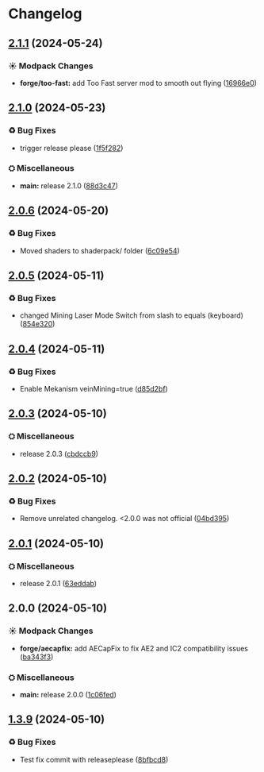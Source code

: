 # Changelog

## [2.1.1](https://github.com/kirbyevanj/nicks-modern-classic-modpack/compare/forge-v2.1.0...forge-v2.1.1) (2024-05-24)


### ☀ Modpack Changes

* **forge/too-fast:** add Too Fast server mod to smooth out flying ([16966e0](https://github.com/kirbyevanj/nicks-modern-classic-modpack/commit/16966e07a4793a014fe4e9da436cc0d111e428b3))

## [2.1.0](https://github.com/kirbyevanj/nicks-modern-classic-modpack/compare/forge-v2.0.6...forge-v2.1.0) (2024-05-23)


### ♻ Bug Fixes

* trigger release please ([1f5f282](https://github.com/kirbyevanj/nicks-modern-classic-modpack/commit/1f5f2822809703f9b50cf9a9aa5f8b55a67704a2))


### ⛭ Miscellaneous

* **main:** release 2.1.0 ([88d3c47](https://github.com/kirbyevanj/nicks-modern-classic-modpack/commit/88d3c47e62f917a249c4d94efd05c9bcad28d2ff))

## [2.0.6](https://github.com/kirbyevanj/nicks-modern-classic-modpack/compare/forge-v2.0.5...forge-v2.0.6) (2024-05-20)


### ♻ Bug Fixes

* Moved shaders to shaderpack/ folder ([6c09e54](https://github.com/kirbyevanj/nicks-modern-classic-modpack/commit/6c09e5420a679e571db094deecba426b687b6c03))

## [2.0.5](https://github.com/kirbyevanj/nicks-modern-classic-modpack/compare/forge-v2.0.4...forge-v2.0.5) (2024-05-11)


### ♻ Bug Fixes

* changed Mining Laser Mode Switch from slash to equals (keyboard) ([854e320](https://github.com/kirbyevanj/nicks-modern-classic-modpack/commit/854e320cf297c4efcb621dc3d48dfe018dcf47cc))

## [2.0.4](https://github.com/kirbyevanj/nicks-modern-classic-modpack/compare/forge-v2.0.3...forge-v2.0.4) (2024-05-11)


### ♻ Bug Fixes

* Enable Mekanism veinMining=true ([d85d2bf](https://github.com/kirbyevanj/nicks-modern-classic-modpack/commit/d85d2bfe8554246042cbc7d6ff2aa99f5d21348c))

## [2.0.3](https://github.com/kirbyevanj/nicks-modern-classic-modpack/compare/forge-v2.0.2...forge-v2.0.3) (2024-05-10)


### ⛭ Miscellaneous

* release 2.0.3 ([cbdccb9](https://github.com/kirbyevanj/nicks-modern-classic-modpack/commit/cbdccb934e865b6c6ea003483ede6f9a4f30565a))

## [2.0.2](https://github.com/kirbyevanj/nicks-modern-classic-modpack/compare/forge-v2.0.1...forge-v2.0.2) (2024-05-10)


### ♻ Bug Fixes

* Remove unrelated changelog. &lt;2.0.0 was not official ([04bd395](https://github.com/kirbyevanj/nicks-modern-classic-modpack/commit/04bd3952c6b7ad1e3918842b211191155a3d8c30))

## [2.0.1](https://github.com/kirbyevanj/nicks-modern-classic-modpack/compare/forge-v2.0.0...forge-v2.0.1) (2024-05-10)


### ⛭ Miscellaneous

* release 2.0.1 ([63eddab](https://github.com/kirbyevanj/nicks-modern-classic-modpack/commit/63eddabf2e5f160444cc3948cdf1e1a75d9df259))

## 2.0.0 (2024-05-10)


### ☀ Modpack Changes

* **forge/aecapfix:** add AECapFix to fix AE2 and IC2 compatibility issues ([ba343f3](https://github.com/kirbyevanj/nicks-modern-classic-modpack/commit/ba343f37b22f4f0daa675bc6e5ebe2d22eed9464))


### ⛭ Miscellaneous

* **main:** release 2.0.0 ([1c06fed](https://github.com/kirbyevanj/nicks-modern-classic-modpack/commit/1c06fedf42c572cebcfc5675dce2e25dc2833246))

## [1.3.9](https://github.com/kirbyevanj/nicks-modern-classic-modpack/compare/forge-v1.3.8...forge-v1.3.9) (2024-05-10)


### ♻ Bug Fixes

* Test fix commit with releaseplease ([8bfbcd8](https://github.com/kirbyevanj/nicks-modern-classic-modpack/commit/8bfbcd8bd64da387f58e2b0e2a6ea34531b42bad))
